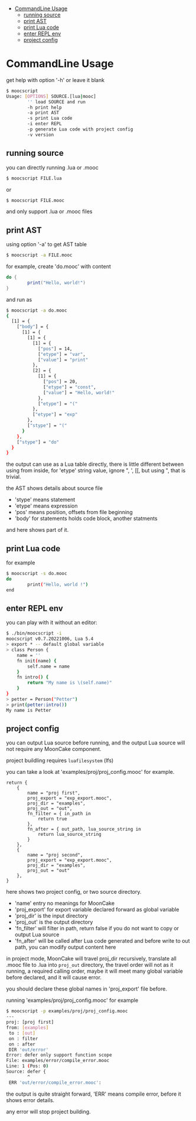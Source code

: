 
- [CommandLine Usage](#commandline-usage)
  - [running source](#running-source)
  - [print AST](#print-ast)
  - [print Lua code](#print-lua-code)
  - [enter REPL env](#enter-repl-env)
  - [project config](#project-config)

# CommandLine Usage

get help with option '-h' or leave it blank

```sh
$ moocscript
Usage: [OPTIONS] SOURCE.[lua|mooc]
        '' load SOURCE and run
        -h print help
        -a print AST
        -s print Lua code
        -i enter REPL
        -p generate Lua code with project config
        -v version
```

## running source

you can directly running .lua or .mooc

```sh
$ moocscript FILE.lua
```

or

```sh
$ moocscript FILE.mooc
```

and only support .lua or .mooc files

## print AST

using option '-a' to get AST table

```sh
$ moocscript -a FILE.mooc
```

for example, create 'do.mooc' with content

```lua
do {
        print("Hello, world!")
}
```

and run as

```sh
$ moocscript -a do.mooc
{
  [1] = {
    ["body"] = {
      [1] = {
        [1] = {
          [1] = {
            ["pos"] = 14,
            ["etype"] = "var",
            ["value"] = "print"
          },
          [2] = {
            [1] = {
              ["pos"] = 20,
              ["etype"] = "const",
              ["value"] = "Hello, world!"
            },
            ["etype"] = "("
          },
          ["etype"] = "exp"
        },
        ["stype"] = "("
      }
    },
    ["stype"] = "do"
  }
}
```

the output can use as a Lua table directly, there is little different between using from inside, for 'etype' string value, ignore ", ', [[, but using ", that is trivial.

the AST shows details about source file

- 'stype' means statement
- 'etype' means expression
- 'pos' means position, offsets from file beginning
- 'body' for statements holds code block, another statments

and here shows part of it.

## print Lua code

for example

```sh
$ moocscript -s do.mooc
do
        print("Hello, world !")
end
```

## enter REPL env

you can play with it without an editor:

```sh
$ ./bin/moocscript -i
moocscript v0.7.20221006, Lua 5.4
> export * -- default global variable
> class Person {
	name = ''
	fn init(name) {
		self.name = name
	}
	fn intro() {
		return "My name is \(self.name)"
	}
}
> petter = Person("Petter")
> print(petter:intro())
My name is Petter
```

## project config

you can output Lua source before running, and the output Lua source will not require any MoonCake component.

project buildling requires `luafilesystem` (lfs)

you can take a look at 'examples/proj/proj_config.mooc' for example.

```
return {
    {
        name = "proj first",
        proj_export = "exp_export.mooc",
        proj_dir = "examples",
        proj_out = "out",
        fn_filter = { in_path in
            return true
        },
        fn_after = { out_path, lua_source_string in
            return lua_source_string
        }
    },
    {
        name = "proj second",
        proj_export = "exp_export.mooc",
        proj_dir = "examples",
        proj_out = "out"
    },
}
```

here shows two project config, or two source directory.

- 'name' entry no meanings for MoonCake
- 'proj_export' for export variable declared forward as global variable
- 'proj_dir' is the input directory
- 'proj_out' is the output directory
- 'fn_filter' will filter in path, return false if you do not want to copy or output Lua source
- 'fn_after' will be called after Lua code generated and before write to out path, you can modify output content here

in project mode, MoonCake will travel proj_dir recursively, translate all .mooc file to .lua into `proj_out` directory, the travel order will not as it running, a required calling order, maybe it will meet many global variable before declared, and it will cause error.

you should declare these global names in 'proj_export' file before.

running 'examples/proj/proj_config.mooc' for example

```sh
$ moocscript -p examples/proj/proj_config.mooc
---
proj: [proj first]
from: [examples]
 to : [out]
 on : filter
 on : after
 DIR 'out/error'
Error: defer only support function scope
File: examples/error/compile_error.mooc
Line: 1 (Pos: 0)
Source: defer {
        ^
 ERR 'out/error/compile_error.mooc':
```

the output is quite straight forward, 'ERR' means compile error, before it shows error details.

any error will stop project building.

